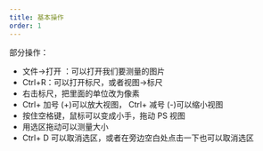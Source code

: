```yaml
---
title: 基本操作
order: 1
---
```


部分操作：
- 文件→打开 ：可以打开我们要测量的图片
- Ctrl+R：可以打开标尺，或者视图→标尺
- 右击标尺，把里面的单位改为像素
- Ctrl+ 加号 (+)可以放大视图， Ctrl+ 减号 (-)可以缩小视图
- 按住空格键，鼠标可以变成小手，拖动 PS 视图
- 用选区拖动可以测量大小
- Ctrl+ D 可以取消选区，或者在旁边空白处点击一下也可以取消选区
